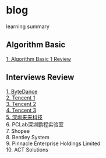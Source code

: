 # blog
learning summary

## Algorithm Basic
[1. Algorithm Basic 1 Review](https://github.com/ongiao/blog/issues/1)

## Interviews Review
[1. ByteDance](https://github.com/ongiao/blog/issues/2)  
[2. Tencent 1](https://github.com/ongiao/blog/issues/3)  
[3. Tencent 2](https://github.com/ongiao/blog/issues/4)  
[4. Tencent 3](https://github.com/ongiao/blog/issues/5)  
[5. 深圳来来科技](https://github.com/ongiao/blog/issues/6)  
6. PCLab深圳鹏程实验室  
7. Shopee  
8. Bentley System  
9. Pinnacle Enterprise Holdings Limited  
10. ACT Solutions
